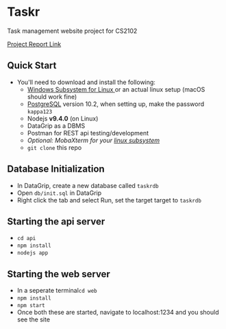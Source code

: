 # Taskr
Task management website project for CS2102

[Project Report Link](https://docs.google.com/document/d/1stjGh6VYDWWQEcp_RZvMghdJLj3kcH2gGHhGnCSc8KA/edit?usp=sharing)

Quick Start
----
* You'll need to download and install the following:
  * [Windows Subsystem for Linux ](https://docs.microsoft.com/en-us/windows/wsl/install-win10) or an actual linux setup (macOS should work fine)
  * [PostgreSQL](https://www.enterprisedb.com/downloads/postgres-postgresql-downloads) version 10.2, when setting up, make the password `kappa123`
  * Nodejs **v9.4.0** (on Linux)
  * DataGrip as a DBMS
  * Postman for REST api testing/development
  * *Optional: MobaXterm for your [linux subsystem](https://blog.mobatek.net/post/mobaxterm-new-release-9.0/)*
  * `git clone` this repo

Database Initialization
----
* In DataGrip, create a new database called `taskrdb`
* Open `db/init.sql` in DataGrip
* Right click the tab and select Run, set the target target to `taskrdb`

Starting the api server
----
* `cd api`
* `npm install`
* `nodejs app`

Starting the web server
----
* In a seperate terminal`cd web`
* `npm install`
* `npm start`
* Once both these are started, navigate to localhost:1234 and you should see the site
